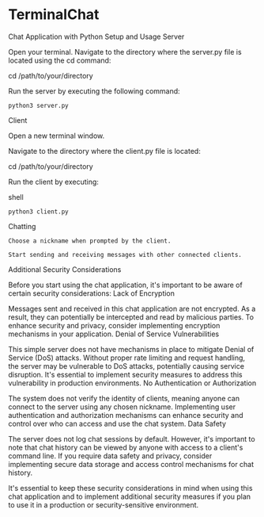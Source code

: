 # TerminalChat
Chat Application with Python
Setup and Usage
Server

Open your terminal.
Navigate to the directory where the server.py file is located using the cd command:

cd /path/to/your/directory

Run the server by executing the following command:

    python3 server.py

Client

 Open a new terminal window.

Navigate to the directory where the client.py file is located:

cd /path/to/your/directory

Run the client by executing:

shell

    python3 client.py

Chatting

    Choose a nickname when prompted by the client.

    Start sending and receiving messages with other connected clients.

Additional Security Considerations

Before you start using the chat application, it's important to be aware of certain security considerations:
Lack of Encryption

Messages sent and received in this chat application are not encrypted. As a result, they can potentially be intercepted and read by malicious parties. To enhance security and privacy, consider implementing encryption mechanisms in your application.
Denial of Service Vulnerabilities

This simple server does not have mechanisms in place to mitigate Denial of Service (DoS) attacks. Without proper rate limiting and request handling, the server may be vulnerable to DoS attacks, potentially causing service disruption. It's essential to implement security measures to address this vulnerability in production environments.
No Authentication or Authorization

The system does not verify the identity of clients, meaning anyone can connect to the server using any chosen nickname. Implementing user authentication and authorization mechanisms can enhance security and control over who can access and use the chat system.
Data Safety

The server does not log chat sessions by default. However, it's important to note that chat history can be viewed by anyone with access to a client's command line. If you require data safety and privacy, consider implementing secure data storage and access control mechanisms for chat history.

It's essential to keep these security considerations in mind when using this chat application and to implement additional security measures if you plan to use it in a production or security-sensitive environment.
